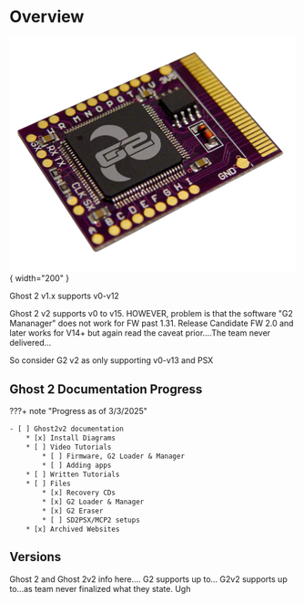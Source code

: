 # Overview
![Ghost2Modchip](assets/press_tools/puce.png){ width="200" }

Ghost 2 v1.x supports v0-v12

Ghost 2 v2 supports v0 to v15. HOWEVER, problem is that the software "G2 Mananager" does not work for FW past 1.31. Release Candidate FW 2.0 and later works for V14+ but again read the caveat prior....The team never delivered...

So consider G2 v2 as only supporting v0-v13 and PSX

## Ghost 2 Documentation Progress
???+ note "Progress as of 3/3/2025"

    - [ ] Ghost2v2 documentation
        * [x] Install Diagrams
        * [ ] Video Tutorials
            * [ ] Firmware, G2 Loader & Manager
            * [ ] Adding apps
        * [ ] Written Tutorials
        * [ ] Files
            * [x] Recovery CDs
            * [x] G2 Loader & Manager
            * [x] G2 Eraser
            * [ ] SD2PSX/MCP2 setups
        * [x] Archived Websites

## Versions
Ghost 2 and Ghost 2v2
info here.... G2 supports up to... G2v2 supports up to...as team never finalized what they state. Ugh
